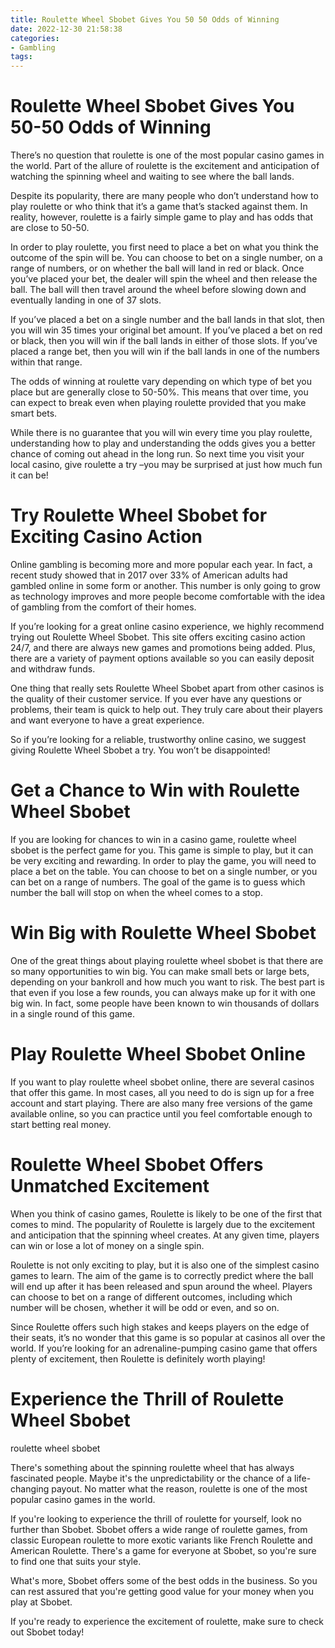 ```yaml
---
title: Roulette Wheel Sbobet Gives You 50 50 Odds of Winning
date: 2022-12-30 21:58:38
categories:
- Gambling
tags:
---
```



#  Roulette Wheel Sbobet Gives You 50-50 Odds of Winning

There’s no question that roulette is one of the most popular casino games in the world. Part of the allure of roulette is the excitement and anticipation of watching the spinning wheel and waiting to see where the ball lands.

Despite its popularity, there are many people who don’t understand how to play roulette or who think that it’s a game that’s stacked against them. In reality, however, roulette is a fairly simple game to play and has odds that are close to 50-50.

In order to play roulette, you first need to place a bet on what you think the outcome of the spin will be. You can choose to bet on a single number, on a range of numbers, or on whether the ball will land in red or black. Once you’ve placed your bet, the dealer will spin the wheel and then release the ball. The ball will then travel around the wheel before slowing down and eventually landing in one of 37 slots.

If you’ve placed a bet on a single number and the ball lands in that slot, then you will win 35 times your original bet amount. If you’ve placed a bet on red or black, then you will win if the ball lands in either of those slots. If you’ve placed a range bet, then you will win if the ball lands in one of the numbers within that range.

The odds of winning at roulette vary depending on which type of bet you place but are generally close to 50-50%. This means that over time, you can expect to break even when playing roulette provided that you make smart bets.

While there is no guarantee that you will win every time you play roulette, understanding how to play and understanding the odds gives you a better chance of coming out ahead in the long run. So next time you visit your local casino, give roulette a try –you may be surprised at just how much fun it can be!

#  Try Roulette Wheel Sbobet for Exciting Casino Action

Online gambling is becoming more and more popular each year. In fact, a recent study showed that in 2017 over 33% of American adults had gambled online in some form or another. This number is only going to grow as technology improves and more people become comfortable with the idea of gambling from the comfort of their homes.

If you’re looking for a great online casino experience, we highly recommend trying out Roulette Wheel Sbobet. This site offers exciting casino action 24/7, and there are always new games and promotions being added. Plus, there are a variety of payment options available so you can easily deposit and withdraw funds.

One thing that really sets Roulette Wheel Sbobet apart from other casinos is the quality of their customer service. If you ever have any questions or problems, their team is quick to help out. They truly care about their players and want everyone to have a great experience.

So if you’re looking for a reliable, trustworthy online casino, we suggest giving Roulette Wheel Sbobet a try. You won’t be disappointed!

#  Get a Chance to Win with Roulette Wheel Sbobet

If you are looking for chances to win in a casino game, roulette wheel sbobet is the perfect game for you. This game is simple to play, but it can be very exciting and rewarding. In order to play the game, you will need to place a bet on the table. You can choose to bet on a single number, or you can bet on a range of numbers. The goal of the game is to guess which number the ball will stop on when the wheel comes to a stop.

# Win Big with Roulette Wheel Sbobet

One of the great things about playing roulette wheel sbobet is that there are so many opportunities to win big. You can make small bets or large bets, depending on your bankroll and how much you want to risk. The best part is that even if you lose a few rounds, you can always make up for it with one big win. In fact, some people have been known to win thousands of dollars in a single round of this game.

# Play Roulette Wheel Sbobet Online

If you want to play roulette wheel sbobet online, there are several casinos that offer this game. In most cases, all you need to do is sign up for a free account and start playing. There are also many free versions of the game available online, so you can practice until you feel comfortable enough to start betting real money.

#  Roulette Wheel Sbobet Offers Unmatched Excitement

When you think of casino games, Roulette is likely to be one of the first that comes to mind. The popularity of Roulette is largely due to the excitement and anticipation that the spinning wheel creates. At any given time, players can win or lose a lot of money on a single spin.

Roulette is not only exciting to play, but it is also one of the simplest casino games to learn. The aim of the game is to correctly predict where the ball will end up after it has been released and spun around the wheel. Players can choose to bet on a range of different outcomes, including which number will be chosen, whether it will be odd or even, and so on.

Since Roulette offers such high stakes and keeps players on the edge of their seats, it’s no wonder that this game is so popular at casinos all over the world. If you’re looking for an adrenaline-pumping casino game that offers plenty of excitement, then Roulette is definitely worth playing!

#  Experience the Thrill of Roulette Wheel Sbobet

roulette wheel
sbobet

There's something about the spinning roulette wheel that has always fascinated people. Maybe it's the unpredictability or the chance of a life-changing payout. No matter what the reason, roulette is one of the most popular casino games in the world.

If you're looking to experience the thrill of roulette for yourself, look no further than Sbobet. Sbobet offers a wide range of roulette games, from classic European roulette to more exotic variants like French Roulette and American Roulette. There's a game for everyone at Sbobet, so you're sure to find one that suits your style.

What's more, Sbobet offers some of the best odds in the business. So you can rest assured that you're getting good value for your money when you play at Sbobet.

If you're ready to experience the excitement of roulette, make sure to check out Sbobet today!